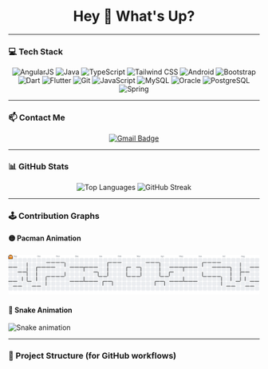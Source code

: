<h1 align="center">Hey 👋 What's Up?</h1>

---

### 💻 Tech Stack

<div align="center">
  <img src="https://cdn.jsdelivr.net/gh/devicons/devicon/icons/angularjs/angularjs-original.svg" height="50" alt="AngularJS" />
  <img src="https://cdn.jsdelivr.net/gh/devicons/devicon/icons/java/java-original.svg" height="50" alt="Java" />
  <img src="https://cdn.jsdelivr.net/gh/devicons/devicon/icons/typescript/typescript-original.svg" height="50" alt="TypeScript" />
  <img src="https://skillicons.dev/icons?i=tailwind" height="50" alt="Tailwind CSS" />
  <img src="https://cdn.jsdelivr.net/gh/devicons/devicon/icons/android/android-original.svg" height="50" alt="Android" />
  <img src="https://cdn.jsdelivr.net/gh/devicons/devicon/icons/bootstrap/bootstrap-original.svg" height="50" alt="Bootstrap" />
  <img src="https://cdn.jsdelivr.net/gh/devicons/devicon/icons/dart/dart-original.svg" height="50" alt="Dart" />
  <img src="https://cdn.jsdelivr.net/gh/devicons/devicon/icons/flutter/flutter-original.svg" height="50" alt="Flutter" />
  <img src="https://cdn.jsdelivr.net/gh/devicons/devicon/icons/git/git-original.svg" height="50" alt="Git" />
  <img src="https://cdn.jsdelivr.net/gh/devicons/devicon/icons/javascript/javascript-original.svg" height="50" alt="JavaScript" />
  <img src="https://cdn.jsdelivr.net/gh/devicons/devicon/icons/mysql/mysql-original.svg" height="50" alt="MySQL" />
  <img src="https://cdn.jsdelivr.net/gh/devicons/devicon/icons/oracle/oracle-original.svg" height="50" alt="Oracle" />
  <img src="https://cdn.jsdelivr.net/gh/devicons/devicon/icons/postgresql/postgresql-original.svg" height="50" alt="PostgreSQL" />
  <img src="https://cdn.jsdelivr.net/gh/devicons/devicon/icons/spring/spring-original.svg" height="50" alt="Spring" />
</div>

---

### 📫 Contact Me

<div align="center">
  <a href="mailto:hafizalasad712@gmail.com" target="_blank">
    <img src="https://img.shields.io/static/v1?message=Gmail&logo=gmail&label=&color=D14836&logoColor=white&labelColor=&style=for-the-badge" height="25" alt="Gmail Badge" />
  </a>
</div>

---

### 📊 GitHub Stats

<div align="center">
  <img src="https://github-readme-stats.vercel.app/api/top-langs?username=Ihafiz7&locale=en&hide_title=false&layout=compact&card_width=320&langs_count=5&theme=dracula&hide_border=false" height="150" alt="Top Languages" />
  <img src="https://streak-stats.demolab.com?user=Ihafiz7&locale=en&mode=daily&theme=dracula&hide_border=false&border_radius=5" height="150" alt="GitHub Streak" />
</div>

---

### 🕹 Contribution Graphs

#### 🟡 Pacman Animation

<picture>
  <source media="(prefers-color-scheme: dark)" srcset="https://raw.githubusercontent.com/Ihafiz7/Ihafiz7/output/pacman-contribution-graph-dark.svg">
  <source media="(prefers-color-scheme: light)" srcset="https://raw.githubusercontent.com/Ihafiz7/Ihafiz7/output/pacman-contribution-graph.svg">
  <img alt="Pacman Contribution Graph" src="https://raw.githubusercontent.com/Ihafiz7/Ihafiz7/output/pacman-contribution-graph.svg">
</picture>

#### 🐍 Snake Animation

<img src="https://raw.githubusercontent.com/Ihafiz7/Ihafiz7/output/snake.svg" alt="Snake animation" />

---

### 📁 Project Structure (for GitHub workflows)

